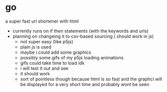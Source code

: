 # go
a super fast url shortener with html
- currently runs on if then statements (with the keywords and urls)
- planning on changeing it to csv-based sourcing ( should work in js)
  - not super easy (like p5js)
  - plain js is used 
  - maybe i could add some graphics
  - possibly some gifs of my p5js loading animations
  - gifs could take time to load idk
  - i will test it out and see
  - it should work
  - sort of pointless though because html is so fast and the graphci will be displayed for a very short time and probably wont be seen
